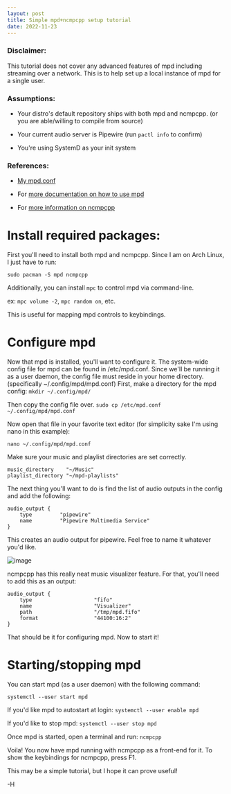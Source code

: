 ```yaml
---
layout: post
title: Simple mpd+ncmpcpp setup tutorial
date: 2022-11-23
---
```


### Disclaimer:
This tutorial does not cover any advanced features
of mpd including streaming over a network. This is to help set up a local instance of mpd for a single user.

### Assumptions:

- Your distro's default repository ships with both mpd and ncmpcpp.
(or you are able/willing to compile from source)

- Your current audio server is Pipewire (run `pactl info` to confirm)

- You're using SystemD as your init system

### References:
- [My mpd.conf](https://github.com/basedghost/dotfiles/blob/main/.config/mpd/mpd.conf)

- For [more documentation on how to use mpd](https://mpd.readthedocs.io/en/latest/user.html)

- For [more information on ncmpcpp](https://rybczak.net/ncmpcpp/)

# Install required packages:

First you'll need to install both mpd and ncmpcpp.
Since I am on Arch Linux, I just have to run:

`sudo pacman -S mpd ncmpcpp`

Additionally, you can install `mpc` to control mpd via command-line.

ex: `mpc volume -2`, `mpc random on`, etc.

This is useful for mapping mpd controls to keybindings.

# Configure mpd

Now that mpd is installed, you'll want to configure it.
The system-wide config file for mpd can be found in /etc/mpd.conf.
Since we'll be running it as a user daemon, the config file
must reside in your home directory. (specifically ~/.config/mpd/mpd.conf)
First, make a directory for the mpd config:
`mkdir ~/.config/mpd/`

Then copy the config file over.
`sudo cp /etc/mpd.conf ~/.config/mpd/mpd.conf`

Now open that file in your favorite text editor
(for simplicity sake I'm using nano in this example):

`nano ~/.config/mpd/mpd.conf`

Make sure your music and playlist directories are set correctly.
```
music_directory    "~/Music"
playlist_directory "~/mpd-playlists"
```
The next thing you'll want to do is find the list of audio outputs in the config and add the following:
```
audio_output {
    type         "pipewire"
    name         "Pipewire Multimedia Service"
}
```
This creates an audio output for pipewire. Feel free to name it whatever you'd like.

![image](https://user-images.githubusercontent.com/91919356/203658949-84a7cbad-541d-4044-bddb-50ae78267a7d.png)

ncmpcpp has this really neat music visualizer feature.
For that, you'll need to add this as an output:
```
audio_output {
    type                    "fifo"
    name                    "Visualizer"
    path                    "/tmp/mpd.fifo"
    format                  "44100:16:2"
}
```
That should be it for configuring mpd.
Now to start it!

# Starting/stopping mpd

You can start mpd (as a user daemon) with the following command:

`systemctl --user start mpd`

If you'd like mpd to autostart at login:
`systemctl --user enable mpd`

If you'd like to stop mpd:
`systemctl --user stop mpd`

Once mpd is started, open a terminal and run:
`ncmpcpp`

Voila! You now have mpd running with ncmpcpp as a front-end for it.
To show the keybindings for ncmpcpp, press F1.

This may be a simple tutorial, but I hope it can prove useful!

-H

